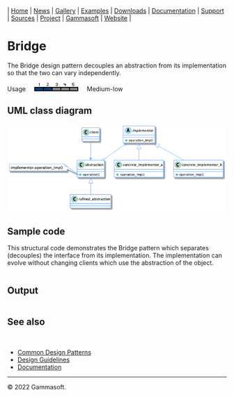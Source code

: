 | [Home](home.md) | [News](news.md) | [Gallery](gallery.md) | [Examples](examples.md) | [Downloads](downloads.md) | [Documentation](documentation.md) | [Support](support.md) | [Sources](https://github.com/gammasoft71/xtd) | [Project](https://sourceforge.net/projects/xtdpro/) | [Gammasoft](gammasoft.md) | [Website](https://gammasoft71.wixsite.com/xtdpro) |

# Bridge

The Bridge design pattern decouples an abstraction from its implementation so that the two can vary independently.

Usage     ![Usage](pictures/usage2.png)     Medium-low

## UML class diagram

![diagram](pictures/diagrams/uml/design_patterns/bridge.png)

## Sample code

This structural code demonstrates the Bridge pattern which separates (decouples) the interface from its implementation. The implementation can evolve without changing clients which use the abstraction of the object.

```c++

```

## Output

```

```

## See also
​
* [Common Design Patterns](common_design_patterns.md)
* [Design Guidelines](design_guidelines.md)
* [Documentation](documentation.md)

______________________________________________________________________________________________

© 2022 Gammasoft.
